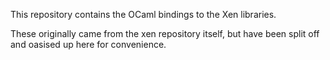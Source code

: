This repository contains the OCaml bindings to the Xen libraries.

These originally came from the xen repository itself, but have
been split off and oasised up here for convenience.

